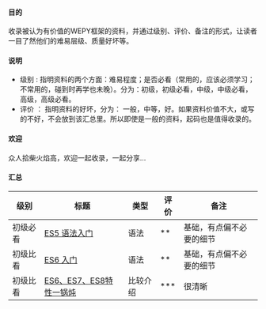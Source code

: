 
 #### 目的
 收录被认为有价值的WEPY框架的资料，并通过级别、评价、备注的形式，让读者一目了然他们的难易层级、质量好坏等。
 
 #### 说明
 - 级别 : 
 指明资料的两个方面：难易程度；是否必看（常用的，应该必须学习；不常用的，碰到时再学也未晚）。分为：初级，初级必看，中级，中级必看，高级，高级必看。
 - 评价 ：
 指明资料的好坏，分为： 一般，中等，好。如果资料价值不大，或写的不好，不会放到该汇总里。所以即使是一般的资料，起码也是值得收录的。
 
 #### 欢迎
 众人拾柴火焰高，欢迎一起收录，一起分享...
 
 #### 汇总
 
 级别  | 标题    | 类型  | 评价 | 备注   
 ----- |--------| ------|-----|-------
初级必看 | [ES5 语法入门](https://wangdoc.com/javascript/basic/grammar.html) | 语法 |** | 基础，有点偏不必要的细节 
初级比看 | [ES6 入门](http://es6.ruanyifeng.com/) | 语法 | ** | 基础，有点偏不必要的细节
初级比看 | [ES6、ES7、ES8特性一锅炖](https://blog.csdn.net/zgrkaka/article/details/82863445) | 比较介绍 | *** | 很清晰
